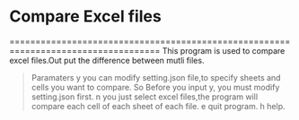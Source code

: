 # Compare Excel files
===================================================================================
This program is used to compare excel files.Out put the difference between mutli files.

>Paramaters
>y   you can modify setting.json file,to specify sheets and cells you want to compare.
>    So Before you input y, you must modify setting.json first.
>n   you just select excel files,the program will compare each cell of each sheet of each file.
>e   quit program.
>h   help.
